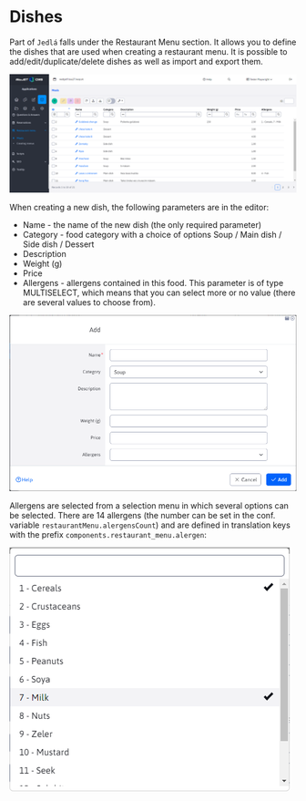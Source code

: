 # Dishes

Part of `Jedlá` falls under the Restaurant Menu section. It allows you to define the dishes that are used when creating a restaurant menu. It is possible to add/edit/duplicate/delete dishes as well as import and export them.

![](meals-data-table.png)

When creating a new dish, the following parameters are in the editor:
- Name - the name of the new dish (the only required parameter)
- Category - food category with a choice of options Soup / Main dish / Side dish / Dessert
- Description
- Weight (g)
- Price
- Allergens - allergens contained in this food. This parameter is of type MULTISELECT, which means that you can select more or no value (there are several values to choose from).

![](meals-editor.png)

Allergens are selected from a selection menu in which several options can be selected. There are 14 allergens (the number can be set in the conf. variable `restaurantMenu.alergensCount`) and are defined in translation keys with the prefix `components.restaurant_menu.alergen`:

![](meals-allergens-list.png)
